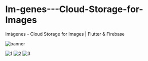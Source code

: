 # Im-genes---Cloud-Storage-for-Images
Imágenes - Cloud Storage for Images | Flutter &amp; Firebase

![banner](https://user-images.githubusercontent.com/80895946/205442910-c675068a-1ebd-40a3-982b-23ff90443c7d.png)

![1](https://user-images.githubusercontent.com/80895946/207543512-af1c695e-6faf-461d-b4c5-5a5399d97a4f.png)
![2](https://user-images.githubusercontent.com/80895946/207543522-433b6cbd-2a01-4695-95e3-9f6e708dbc78.png)
![3](https://user-images.githubusercontent.com/80895946/207543530-373809de-7bda-4ace-a957-8e77d21af961.png)
